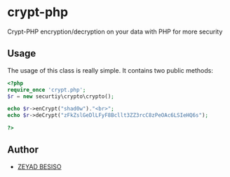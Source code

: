 # crypt-php

Crypt-PHP encryption/decryption on your data with PHP for more security

## Usage ##

The usage of this class is really simple. It contains two public methods:

```php
<?php
require_once 'crypt.php';
$r = new securtiy\crypto\crypto();

echo $r->enCrypt("shad0w")."<br>";
echo $r->deCrypt("zFkZslGeDlLFyF8Bcllt3ZZ3rcC8zPeOAc6LSIeHQ6s");

?>
```

## Author
* [ZEYAD BESISO](https://github.com/23y4d/)

